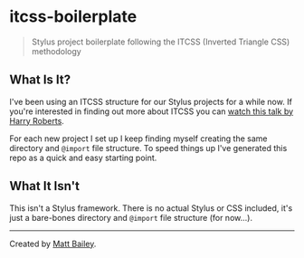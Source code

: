 # itcss-boilerplate

> Stylus project boilerplate following the ITCSS (Inverted Triangle CSS) methodology

## What Is It?

I've been using an ITCSS structure for our Stylus projects for a while now. If you're interested in finding out more about ITCSS you can [watch this talk by Harry Roberts](http://youtu.be/1OKZOV-iLj4).

For each new project I set up I keep finding myself creating the same directory and `@import` file structure. To speed things up I've generated this repo as a quick and easy starting point.

## What It Isn't

This isn't a Stylus framework. There is no actual Stylus or CSS included, it's just a bare-bones directory and `@import` file structure (for now...).

---

Created by [Matt Bailey](http://mattbailey.io/).
